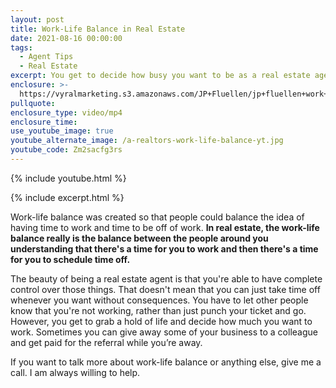 ```yaml
---
layout: post
title: Work-Life Balance in Real Estate
date: 2021-08-16 00:00:00
tags:
  - Agent Tips
  - Real Estate
excerpt: You get to decide how busy you want to be as a real estate agent.
enclosure: >-
  https://vyralmarketing.s3.amazonaws.com/JP+Fluellen/jp+fluellen+work+life+balance.mp4
pullquote:
enclosure_type: video/mp4
enclosure_time:
use_youtube_image: true
youtube_alternate_image: /a-realtors-work-life-balance-yt.jpg
youtube_code: Zm2sacfg3rs
---
```

{% include youtube.html %}

{% include excerpt.html %}

Work-life balance was created so that people could balance the idea of having time to work and time to be off of work. **In real estate, the work-life balance really is the balance between the people around you understanding that there's a time for you to work and then there's a time for you to schedule time off.**

The beauty of being a real estate agent is that you're able to have complete control over those things. That doesn't mean that you can just take time off whenever you want without consequences. You have to let other people know that you're not working, rather than just punch your ticket and go.&nbsp; However, you get to grab a hold of life and decide how much you want to work. Sometimes you can give away some of your business to a colleague and get paid for the referral while you’re away.

If you want to talk more about work-life balance or anything else, give me a call. I am always willing to help.
